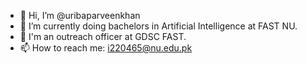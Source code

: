 - 👋 Hi, I’m @uribaparveenkhan
- 🌱 I’m currently doing bachelors in Artificial Intelligence at FAST NU.
- 💞️ I'm an outreach officer at GDSC FAST.
- 📫 How to reach me: i220465@nu.edu.pk

<!---
uribakhan1212/uribakhan1212 is a ✨ special ✨ repository because its `README.md` (this file) appears on your GitHub profile.
You can click the Preview link to take a look at your changes.
--->
